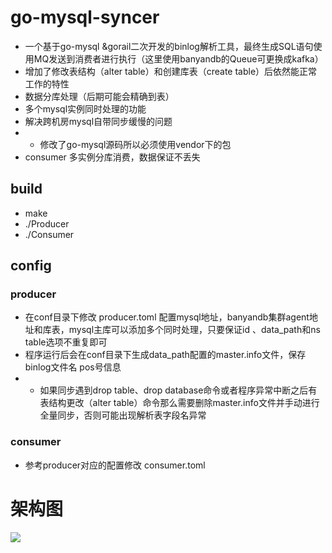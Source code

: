 # go-mysql-syncer
- 一个基于go-mysql &amp;gorail二次开发的binlog解析工具，最终生成SQL语句使用MQ发送到消费者进行执行（这里使用banyandb的Queue可更换成kafka）
- 增加了修改表结构（alter table）和创建库表（create table）后依然能正常工作的特性
- 数据分库处理（后期可能会精确到表）
- 多个mysql实例同时处理的功能
- 解决跨机房mysql自带同步缓慢的问题
- * 修改了go-mysql源码所以必须使用vendor下的包
- consumer 多实例分库消费，数据保证不丢失

## build
- make
- ./Producer
- ./Consumer

## config
### producer
- 在conf目录下修改 producer.toml 配置mysql地址，banyandb集群agent地址和库表，mysql主库可以添加多个同时处理，只要保证id 、data_path和ns table选项不重复即可
- 程序运行后会在conf目录下生成data_path配置的master.info文件，保存binlog文件名 pos号信息 
- * 如果同步遇到drop table、drop database命令或者程序异常中断之后有表结构更改（alter table）命令那么需要删除master.info文件并手动进行全量同步，否则可能出现解析表字段名异常 

### consumer
- 参考producer对应的配置修改 consumer.toml


# 架构图
![](https://github.com/hacktmz/go-mysql-syncer/blob/master/pic.png)

